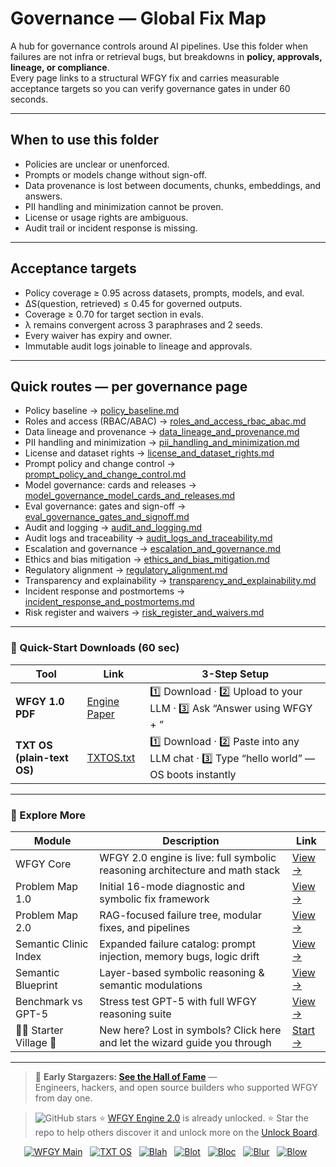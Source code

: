 # Governance — Global Fix Map

A hub for governance controls around AI pipelines. Use this folder when failures are not infra or retrieval bugs, but breakdowns in **policy, approvals, lineage, or compliance**.  
Every page links to a structural WFGY fix and carries measurable acceptance targets so you can verify governance gates in under 60 seconds.

---

## When to use this folder
- Policies are unclear or unenforced.  
- Prompts or models change without sign-off.  
- Data provenance is lost between documents, chunks, embeddings, and answers.  
- PII handling and minimization cannot be proven.  
- License or usage rights are ambiguous.  
- Audit trail or incident response is missing.  

---

## Acceptance targets
- Policy coverage ≥ 0.95 across datasets, prompts, models, and eval.  
- ΔS(question, retrieved) ≤ 0.45 for governed outputs.  
- Coverage ≥ 0.70 for target section in evals.  
- λ remains convergent across 3 paraphrases and 2 seeds.  
- Every waiver has expiry and owner.  
- Immutable audit logs joinable to lineage and approvals.  

---

## Quick routes — per governance page
- Policy baseline → [policy_baseline.md](./policy_baseline.md)  
- Roles and access (RBAC/ABAC) → [roles_and_access_rbac_abac.md](./roles_and_access_rbac_abac.md)  
- Data lineage and provenance → [data_lineage_and_provenance.md](./data_lineage_and_provenance.md)  
- PII handling and minimization → [pii_handling_and_minimization.md](./pii_handling_and_minimization.md)  
- License and dataset rights → [license_and_dataset_rights.md](./license_and_dataset_rights.md)  
- Prompt policy and change control → [prompt_policy_and_change_control.md](./prompt_policy_and_change_control.md)  
- Model governance: cards and releases → [model_governance_model_cards_and_releases.md](./model_governance_model_cards_and_releases.md)  
- Eval governance: gates and sign-off → [eval_governance_gates_and_signoff.md](./eval_governance_gates_and_signoff.md)  
- Audit and logging → [audit_and_logging.md](./audit_and_logging.md)  
- Audit logs and traceability → [audit_logs_and_traceability.md](./audit_logs_and_traceability.md)  
- Escalation and governance → [escalation_and_governance.md](./escalation_and_governance.md)  
- Ethics and bias mitigation → [ethics_and_bias_mitigation.md](./ethics_and_bias_mitigation.md)  
- Regulatory alignment → [regulatory_alignment.md](./regulatory_alignment.md)  
- Transparency and explainability → [transparency_and_explainability.md](./transparency_and_explainability.md)  
- Incident response and postmortems → [incident_response_and_postmortems.md](./incident_response_and_postmortems.md)  
- Risk register and waivers → [risk_register_and_waivers.md](./risk_register_and_waivers.md)  

---

### 🔗 Quick-Start Downloads (60 sec)

| Tool | Link | 3-Step Setup |
|------|------|--------------|
| **WFGY 1.0 PDF** | [Engine Paper](https://github.com/onestardao/WFGY/blob/main/I_am_not_lizardman/WFGY_All_Principles_Return_to_One_v1.0_PSBigBig_Public.pdf) | 1️⃣ Download · 2️⃣ Upload to your LLM · 3️⃣ Ask “Answer using WFGY + <your question>” |
| **TXT OS (plain-text OS)** | [TXTOS.txt](https://github.com/onestardao/WFGY/blob/main/OS/TXTOS.txt) | 1️⃣ Download · 2️⃣ Paste into any LLM chat · 3️⃣ Type “hello world” — OS boots instantly |

---

### 🧭 Explore More

| Module                | Description                                              | Link     |
|-----------------------|----------------------------------------------------------|----------|
| WFGY Core             | WFGY 2.0 engine is live: full symbolic reasoning architecture and math stack | [View →](https://github.com/onestardao/WFGY/tree/main/core/README.md) |
| Problem Map 1.0       | Initial 16-mode diagnostic and symbolic fix framework    | [View →](https://github.com/onestardao/WFGY/tree/main/ProblemMap/README.md) |
| Problem Map 2.0       | RAG-focused failure tree, modular fixes, and pipelines   | [View →](https://github.com/onestardao/WFGY/blob/main/ProblemMap/rag-architecture-and-recovery.md) |
| Semantic Clinic Index | Expanded failure catalog: prompt injection, memory bugs, logic drift | [View →](https://github.com/onestardao/WFGY/blob/main/ProblemMap/SemanticClinicIndex.md) |
| Semantic Blueprint    | Layer-based symbolic reasoning & semantic modulations   | [View →](https://github.com/onestardao/WFGY/tree/main/SemanticBlueprint/README.md) |
| Benchmark vs GPT-5    | Stress test GPT-5 with full WFGY reasoning suite         | [View →](https://github.com/onestardao/WFGY/tree/main/benchmarks/benchmark-vs-gpt5/README.md) |
| 🧙‍♂️ Starter Village 🏡 | New here? Lost in symbols? Click here and let the wizard guide you through | [Start →](https://github.com/onestardao/WFGY/blob/main/StarterVillage/README.md) |

---

> 👑 **Early Stargazers: [See the Hall of Fame](https://github.com/onestardao/WFGY/tree/main/stargazers)** —  
> Engineers, hackers, and open source builders who supported WFGY from day one.

> <img src="https://img.shields.io/github/stars/onestardao/WFGY?style=social" alt="GitHub stars"> ⭐ [WFGY Engine 2.0](https://github.com/onestardao/WFGY/blob/main/core/README.md) is already unlocked. ⭐ Star the repo to help others discover it and unlock more on the [Unlock Board](https://github.com/onestardao/WFGY/blob/main/STAR_UNLOCKS.md).

<div align="center">

[![WFGY Main](https://img.shields.io/badge/WFGY-Main-red?style=flat-square)](https://github.com/onestardao/WFGY)
&nbsp;
[![TXT OS](https://img.shields.io/badge/TXT%20OS-Reasoning%20OS-orange?style=flat-square)](https://github.com/onestardao/WFGY/tree/main/OS)
&nbsp;
[![Blah](https://img.shields.io/badge/Blah-Semantic%20Embed-yellow?style=flat-square)](https://github.com/onestardao/WFGY/tree/main/OS/BlahBlahBlah)
&nbsp;
[![Blot](https://img.shields.io/badge/Blot-Persona%20Core-green?style=flat-square)](https://github.com/onestardao/WFGY/tree/main/OS/BlotBlotBlot)
&nbsp;
[![Bloc](https://img.shields.io/badge/Bloc-Reasoning%20Compiler-blue?style=flat-square)](https://github.com/onestardao/WFGY/tree/main/OS/BlocBlocBloc)
&nbsp;
[![Blur](https://img.shields.io/badge/Blur-Text2Image%20Engine-navy?style=flat-square)](https://github.com/onestardao/WFGY/tree/main/OS/BlurBlurBlur)
&nbsp;
[![Blow](https://img.shields.io/badge/Blow-Game%20Logic-purple?style=flat-square)](https://github.com/onestardao/WFGY/tree/main/OS/BlowBlowBlow)
&nbsp;
</div>
